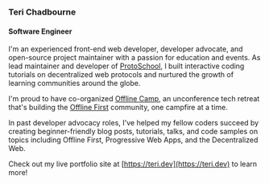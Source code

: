 ### Teri Chadbourne
#### Software Engineer


I'm an experienced front-end web developer, developer advocate, and open-source project maintainer
with a passion for education and events. As lead maintainer and developer of
<a href="https://proto.school" target="_blank">ProtoSchool</a>,
I built interactive coding tutorials on decentralized web protocols and nurtured
the growth of learning communities around the globe.

I'm proud to have co-organized <a href="http://offlinefirst.org/camp" target="_blank">
Offline Camp</a>, an unconference tech retreat that's building the
<a href="http://offlinefirst.org/" target="_blank">Offline First</a> community, one
campfire at a time.

In past developer advocacy roles, I've helped my fellow coders
succeed by creating beginner-friendly blog
posts, tutorials, talks, and code
samples on topics including Offline First,  Progressive Web Apps, and the Decentralized Web.

Check out my live portfolio site at [https://teri.dev](https://teri.dev) to learn more!
